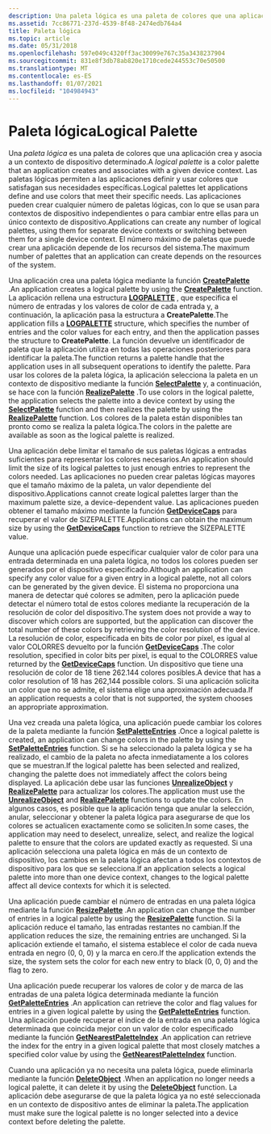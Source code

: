 ```yaml
---
description: Una paleta lógica es una paleta de colores que una aplicación crea y asocia a un contexto de dispositivo determinado.
ms.assetid: 7cc86771-237d-4539-8f48-2474edb764a4
title: Paleta lógica
ms.topic: article
ms.date: 05/31/2018
ms.openlocfilehash: 597e049c4320ff3ac30099e767c35a3438237904
ms.sourcegitcommit: 831e8f3db78ab820e1710cede244553c70e50500
ms.translationtype: MT
ms.contentlocale: es-ES
ms.lasthandoff: 01/07/2021
ms.locfileid: "104984943"
---
```

# <a name="logical-palette"></a><span data-ttu-id="a30fd-103">Paleta lógica</span><span class="sxs-lookup"><span data-stu-id="a30fd-103">Logical Palette</span></span>

<span data-ttu-id="a30fd-104">Una *paleta lógica* es una paleta de colores que una aplicación crea y asocia a un contexto de dispositivo determinado.</span><span class="sxs-lookup"><span data-stu-id="a30fd-104">A *logical palette* is a color palette that an application creates and associates with a given device context.</span></span> <span data-ttu-id="a30fd-105">Las paletas lógicas permiten a las aplicaciones definir y usar colores que satisfagan sus necesidades específicas.</span><span class="sxs-lookup"><span data-stu-id="a30fd-105">Logical palettes let applications define and use colors that meet their specific needs.</span></span> <span data-ttu-id="a30fd-106">Las aplicaciones pueden crear cualquier número de paletas lógicas, con lo que se usan para contextos de dispositivo independientes o para cambiar entre ellas para un único contexto de dispositivo.</span><span class="sxs-lookup"><span data-stu-id="a30fd-106">Applications can create any number of logical palettes, using them for separate device contexts or switching between them for a single device context.</span></span> <span data-ttu-id="a30fd-107">El número máximo de paletas que puede crear una aplicación depende de los recursos del sistema.</span><span class="sxs-lookup"><span data-stu-id="a30fd-107">The maximum number of palettes that an application can create depends on the resources of the system.</span></span>

<span data-ttu-id="a30fd-108">Una aplicación crea una paleta lógica mediante la función [**CreatePalette**](/windows/desktop/api/Wingdi/nf-wingdi-createpalette) .</span><span class="sxs-lookup"><span data-stu-id="a30fd-108">An application creates a logical palette by using the [**CreatePalette**](/windows/desktop/api/Wingdi/nf-wingdi-createpalette) function.</span></span> <span data-ttu-id="a30fd-109">La aplicación rellena una estructura [**LOGPALETTE**](/windows/win32/api/wingdi/ns-wingdi-logpalette) , que especifica el número de entradas y los valores de color de cada entrada y, a continuación, la aplicación pasa la estructura a **CreatePalette**.</span><span class="sxs-lookup"><span data-stu-id="a30fd-109">The application fills a [**LOGPALETTE**](/windows/win32/api/wingdi/ns-wingdi-logpalette) structure, which specifies the number of entries and the color values for each entry, and then the application passes the structure to **CreatePalette**.</span></span> <span data-ttu-id="a30fd-110">La función devuelve un identificador de paleta que la aplicación utiliza en todas las operaciones posteriores para identificar la paleta.</span><span class="sxs-lookup"><span data-stu-id="a30fd-110">The function returns a palette handle that the application uses in all subsequent operations to identify the palette.</span></span> <span data-ttu-id="a30fd-111">Para usar los colores de la paleta lógica, la aplicación selecciona la paleta en un contexto de dispositivo mediante la función [**SelectPalette**](/windows/desktop/api/Wingdi/nf-wingdi-selectpalette) y, a continuación, se hace con la función [**RealizePalette**](/windows/desktop/api/Wingdi/nf-wingdi-realizepalette) .</span><span class="sxs-lookup"><span data-stu-id="a30fd-111">To use colors in the logical palette, the application selects the palette into a device context by using the [**SelectPalette**](/windows/desktop/api/Wingdi/nf-wingdi-selectpalette) function and then realizes the palette by using the [**RealizePalette**](/windows/desktop/api/Wingdi/nf-wingdi-realizepalette) function.</span></span> <span data-ttu-id="a30fd-112">Los colores de la paleta están disponibles tan pronto como se realiza la paleta lógica.</span><span class="sxs-lookup"><span data-stu-id="a30fd-112">The colors in the palette are available as soon as the logical palette is realized.</span></span>

<span data-ttu-id="a30fd-113">Una aplicación debe limitar el tamaño de sus paletas lógicas a entradas suficientes para representar los colores necesarios.</span><span class="sxs-lookup"><span data-stu-id="a30fd-113">An application should limit the size of its logical palettes to just enough entries to represent the colors needed.</span></span> <span data-ttu-id="a30fd-114">Las aplicaciones no pueden crear paletas lógicas mayores que el tamaño máximo de la paleta, un valor dependiente del dispositivo.</span><span class="sxs-lookup"><span data-stu-id="a30fd-114">Applications cannot create logical palettes larger than the maximum palette size, a device-dependent value.</span></span> <span data-ttu-id="a30fd-115">Las aplicaciones pueden obtener el tamaño máximo mediante la función [**GetDeviceCaps**](/windows/desktop/api/Wingdi/nf-wingdi-getdevicecaps) para recuperar el valor de SIZEPALETTE.</span><span class="sxs-lookup"><span data-stu-id="a30fd-115">Applications can obtain the maximum size by using the [**GetDeviceCaps**](/windows/desktop/api/Wingdi/nf-wingdi-getdevicecaps) function to retrieve the SIZEPALETTE value.</span></span>

<span data-ttu-id="a30fd-116">Aunque una aplicación puede especificar cualquier valor de color para una entrada determinada en una paleta lógica, no todos los colores pueden ser generados por el dispositivo especificado.</span><span class="sxs-lookup"><span data-stu-id="a30fd-116">Although an application can specify any color value for a given entry in a logical palette, not all colors can be generated by the given device.</span></span> <span data-ttu-id="a30fd-117">El sistema no proporciona una manera de detectar qué colores se admiten, pero la aplicación puede detectar el número total de estos colores mediante la recuperación de la resolución de color del dispositivo.</span><span class="sxs-lookup"><span data-stu-id="a30fd-117">The system does not provide a way to discover which colors are supported, but the application can discover the total number of these colors by retrieving the color resolution of the device.</span></span> <span data-ttu-id="a30fd-118">La resolución de color, especificada en bits de color por píxel, es igual al valor COLORRES devuelto por la función [**GetDeviceCaps**](/windows/desktop/api/Wingdi/nf-wingdi-getdevicecaps) .</span><span class="sxs-lookup"><span data-stu-id="a30fd-118">The color resolution, specified in color bits per pixel, is equal to the COLORRES value returned by the [**GetDeviceCaps**](/windows/desktop/api/Wingdi/nf-wingdi-getdevicecaps) function.</span></span> <span data-ttu-id="a30fd-119">Un dispositivo que tiene una resolución de color de 18 tiene 262.144 colores posibles.</span><span class="sxs-lookup"><span data-stu-id="a30fd-119">A device that has a color resolution of 18 has 262,144 possible colors.</span></span> <span data-ttu-id="a30fd-120">Si una aplicación solicita un color que no se admite, el sistema elige una aproximación adecuada.</span><span class="sxs-lookup"><span data-stu-id="a30fd-120">If an application requests a color that is not supported, the system chooses an appropriate approximation.</span></span>

<span data-ttu-id="a30fd-121">Una vez creada una paleta lógica, una aplicación puede cambiar los colores de la paleta mediante la función [**SetPaletteEntries**](/windows/desktop/api/Wingdi/nf-wingdi-setpaletteentries) .</span><span class="sxs-lookup"><span data-stu-id="a30fd-121">Once a logical palette is created, an application can change colors in the palette by using the [**SetPaletteEntries**](/windows/desktop/api/Wingdi/nf-wingdi-setpaletteentries) function.</span></span> <span data-ttu-id="a30fd-122">Si se ha seleccionado la paleta lógica y se ha realizado, el cambio de la paleta no afecta inmediatamente a los colores que se muestran.</span><span class="sxs-lookup"><span data-stu-id="a30fd-122">If the logical palette has been selected and realized, changing the palette does not immediately affect the colors being displayed.</span></span> <span data-ttu-id="a30fd-123">La aplicación debe usar las funciones [**UnrealizeObject**](/windows/desktop/api/Wingdi/nf-wingdi-unrealizeobject) y [**RealizePalette**](/windows/desktop/api/Wingdi/nf-wingdi-realizepalette) para actualizar los colores.</span><span class="sxs-lookup"><span data-stu-id="a30fd-123">The application must use the [**UnrealizeObject**](/windows/desktop/api/Wingdi/nf-wingdi-unrealizeobject) and [**RealizePalette**](/windows/desktop/api/Wingdi/nf-wingdi-realizepalette) functions to update the colors.</span></span> <span data-ttu-id="a30fd-124">En algunos casos, es posible que la aplicación tenga que anular la selección, anular, seleccionar y obtener la paleta lógica para asegurarse de que los colores se actualicen exactamente como se soliciten.</span><span class="sxs-lookup"><span data-stu-id="a30fd-124">In some cases, the application may need to deselect, unrealize, select, and realize the logical palette to ensure that the colors are updated exactly as requested.</span></span> <span data-ttu-id="a30fd-125">Si una aplicación selecciona una paleta lógica en más de un contexto de dispositivo, los cambios en la paleta lógica afectan a todos los contextos de dispositivo para los que se selecciona.</span><span class="sxs-lookup"><span data-stu-id="a30fd-125">If an application selects a logical palette into more than one device context, changes to the logical palette affect all device contexts for which it is selected.</span></span>

<span data-ttu-id="a30fd-126">Una aplicación puede cambiar el número de entradas en una paleta lógica mediante la función [**ResizePalette**](/windows/desktop/api/Wingdi/nf-wingdi-resizepalette) .</span><span class="sxs-lookup"><span data-stu-id="a30fd-126">An application can change the number of entries in a logical palette by using the [**ResizePalette**](/windows/desktop/api/Wingdi/nf-wingdi-resizepalette) function.</span></span> <span data-ttu-id="a30fd-127">Si la aplicación reduce el tamaño, las entradas restantes no cambian.</span><span class="sxs-lookup"><span data-stu-id="a30fd-127">If the application reduces the size, the remaining entries are unchanged.</span></span> <span data-ttu-id="a30fd-128">Si la aplicación extiende el tamaño, el sistema establece el color de cada nueva entrada en negro (0, 0, 0) y la marca en cero.</span><span class="sxs-lookup"><span data-stu-id="a30fd-128">If the application extends the size, the system sets the color for each new entry to black (0, 0, 0) and the flag to zero.</span></span>

<span data-ttu-id="a30fd-129">Una aplicación puede recuperar los valores de color y de marca de las entradas de una paleta lógica determinada mediante la función [**GetPaletteEntries**](/windows/desktop/api/Wingdi/nf-wingdi-getpaletteentries) .</span><span class="sxs-lookup"><span data-stu-id="a30fd-129">An application can retrieve the color and flag values for entries in a given logical palette by using the [**GetPaletteEntries**](/windows/desktop/api/Wingdi/nf-wingdi-getpaletteentries) function.</span></span> <span data-ttu-id="a30fd-130">Una aplicación puede recuperar el índice de la entrada en una paleta lógica determinada que coincida mejor con un valor de color especificado mediante la función [**GetNearestPaletteIndex**](/windows/desktop/api/Wingdi/nf-wingdi-getnearestpaletteindex) .</span><span class="sxs-lookup"><span data-stu-id="a30fd-130">An application can retrieve the index for the entry in a given logical palette that most closely matches a specified color value by using the [**GetNearestPaletteIndex**](/windows/desktop/api/Wingdi/nf-wingdi-getnearestpaletteindex) function.</span></span>

<span data-ttu-id="a30fd-131">Cuando una aplicación ya no necesita una paleta lógica, puede eliminarla mediante la función [**DeleteObject**](/windows/desktop/api/Wingdi/nf-wingdi-deleteobject) .</span><span class="sxs-lookup"><span data-stu-id="a30fd-131">When an application no longer needs a logical palette, it can delete it by using the [**DeleteObject**](/windows/desktop/api/Wingdi/nf-wingdi-deleteobject) function.</span></span> <span data-ttu-id="a30fd-132">La aplicación debe asegurarse de que la paleta lógica ya no esté seleccionada en un contexto de dispositivo antes de eliminar la paleta.</span><span class="sxs-lookup"><span data-stu-id="a30fd-132">The application must make sure the logical palette is no longer selected into a device context before deleting the palette.</span></span>

 

 



